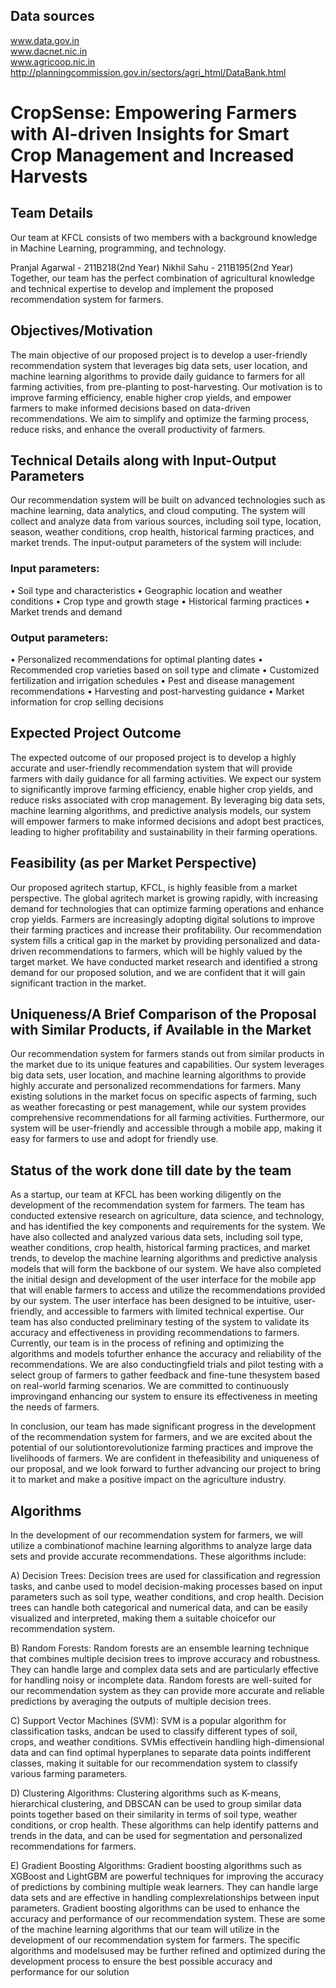 
## Data sources
www.data.gov.in  
www.dacnet.nic.in  
www.agricoop.nic.in  
http://planningcommission.gov.in/sectors/agri_html/DataBank.html  



# CropSense: Empowering Farmers with AI-driven Insights for Smart Crop Management and Increased Harvests

## Team Details

Our team at KFCL consists of two members with a background knowledge in Machine Learning, programming, and technology.

Pranjal Agarwal - 211B218(2nd Year)
Nikhil Sahu - 211B195(2nd Year)
Together, our team has the perfect combination of agricultural knowledge and technical expertise to develop and implement the proposed recommendation system for farmers.


## Objectives/Motivation

The main objective of our proposed project is to develop a user-friendly recommendation system that leverages big data sets, user location, and machine learning algorithms to provide daily guidance to farmers for all farming activities, from pre-planting to post-harvesting. Our motivation is to improve farming efficiency, enable higher crop yields, and empower farmers to make informed decisions based on data-driven recommendations. We aim to simplify and optimize the farming process, reduce risks, and enhance the overall productivity of farmers.


## Technical Details along with Input-Output Parameters

Our recommendation system will be built on advanced technologies such as machine learning, data analytics, and cloud computing. The system will collect and analyze data from various sources, including soil type, location, season, weather conditions, crop health, historical farming practices, and market trends. The input-output parameters of the system will include:

### Input parameters:

• Soil type and characteristics
• Geographic location and weather conditions
• Crop type and growth stage
• Historical farming practices
• Market trends and demand

### Output parameters:

• Personalized recommendations for optimal planting dates
• Recommended crop varieties based on soil type and climate
• Customized fertilization and irrigation schedules
• Pest and disease management recommendations
• Harvesting and post-harvesting guidance
• Market information for crop selling decisions


## Expected Project Outcome

The expected outcome of our proposed project is to develop a highly accurate and user-friendly recommendation system that will provide farmers with daily guidance for all farming activities. We expect our system to significantly improve farming efficiency, enable higher crop yields, and reduce risks associated with crop management. By leveraging big data sets, machine learning algorithms, and predictive analysis models, our system will empower farmers to make informed decisions and adopt best practices, leading to higher profitability and sustainability in their farming operations.


## Feasibility (as per Market Perspective)

Our proposed agritech startup, KFCL, is highly feasible from a market perspective. The global agritech market is growing rapidly, with increasing demand for technologies that can optimize farming operations and enhance crop yields. Farmers are increasingly adopting digital solutions to improve their farming practices and increase their profitability. Our recommendation system fills a critical gap in the market by providing personalized and data-driven recommendations to farmers, which will be highly valued by the target market. We have conducted market research and identified a strong demand for our proposed solution, and we are confident that it will gain significant traction in the market.

## Uniqueness/A Brief Comparison of the Proposal with Similar Products, if Available in the Market

Our recommendation system for farmers stands out from similar products in the market due to its unique features and capabilities. Our system leverages big data sets, user location, and machine learning algorithms to provide highly accurate and personalized recommendations for farmers. Many existing solutions in the market focus on specific aspects of farming, such as weather forecasting or pest management, while our system provides comprehensive recommendations for all farming activities. Furthermore, our system will be user-friendly and accessible through a mobile app, making it easy for farmers to use and adopt for friendly use.

## Status of the work done till date by the team

As a startup, our team at KFCL has been working diligently on the development of the
recommendation system for farmers. The team has conducted extensive research on
agriculture, data science, and technology, and has identified the key components and
requirements for the system. We have also collected and analyzed various data sets,
including soil type, weather conditions, crop health, historical farming practices, and market
trends, to develop the machine learning algorithms and predictive analysis models that will
form the backbone of our system. We have also completed the initial design and development of the user interface for the
mobile app that will enable farmers to access and utilize the recommendations provided by
our system. The user interface has been designed to be intuitive, user-friendly, and
accessible to farmers with limited technical expertise. Our team has also conducted
preliminary testing of the system to validate its accuracy and effectiveness in providing
recommendations to farmers. Currently, our team is in the process of refining and optimizing the algorithms and models tofurther enhance the accuracy and reliability of the recommendations. We are also conductingfield trials and pilot testing with a select group of farmers to gather feedback and fine-tune thesystem based on real-world farming scenarios. We are committed to continuously improvingand enhancing our system to ensure its effectiveness in meeting the needs of farmers.

In conclusion, our team has made significant progress in the development of the
recommendation system for farmers, and we are excited about the potential of our solutiontorevolutionize farming practices and improve the livelihoods of farmers. We are confident in thefeasibility and uniqueness of our proposal, and we look forward to further advancing our
project to bring it to market and make a positive impact on the agriculture industry.


## Algorithms 

In the development of our recommendation system for farmers, we will utilize a combinationof machine learning algorithms to analyze large data sets and provide accurate
recommendations. These algorithms include:

A) Decision Trees: Decision trees are used for classification and regression tasks, and canbe used to model decision-making processes based on input parameters such as soil type, weather conditions, and crop health. Decision trees can handle both categorical and
numerical data, and can be easily visualized and interpreted, making them a suitable choicefor our recommendation system. 

B) Random Forests: Random forests are an ensemble learning technique that combines
multiple decision trees to improve accuracy and robustness. They can handle large and
complex data sets and are particularly effective for handling noisy or incomplete data. Random forests are well-suited for our recommendation system as they can provide more
accurate and reliable predictions by averaging the outputs of multiple decision trees.

C) Support Vector Machines (SVM): SVM is a popular algorithm for classification tasks, andcan be used to classify different types of soil, crops, and weather conditions. SVMis effectivein handling high-dimensional data and can find optimal hyperplanes to separate data points indifferent classes, making it suitable for our recommendation system to classify various
farming parameters. 

D) Clustering Algorithms: Clustering algorithms such as K-means, hierarchical clustering, and DBSCAN can be used to group similar data points together based on their similarity in
terms of soil type, weather conditions, or crop health. These algorithms can help identify
patterns and trends in the data, and can be used for segmentation and personalized
recommendations for farmers. 

E) Gradient Boosting Algorithms: Gradient boosting algorithms such as XGBoost and
LightGBM are powerful techniques for improving the accuracy of predictions by combining
multiple weak learners. They can handle large data sets and are effective in handling complexrelationships between input parameters. Gradient boosting algorithms can be used to
enhance the accuracy and performance of our recommendation system. These are some of the machine learning algorithms that our team will utilize in the
development of our recommendation system for farmers. The specific algorithms and modelsused may be further refined and optimized during the development process to ensure the best
possible accuracy and performance for our solution